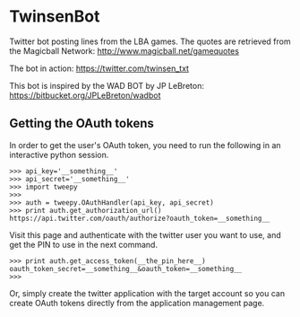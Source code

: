 TwinsenBot
==========

Twitter bot posting lines from the LBA games. The quotes are retrieved from the Magicball Network: http://www.magicball.net/gamequotes

The bot in action: https://twitter.com/twinsen_txt

This bot is inspired by the WAD BOT by JP LeBreton: https://bitbucket.org/JPLeBreton/wadbot


Getting the OAuth tokens
------------------------

In order to get the user's OAuth token, you need to run the following in an interactive python session.

    >>> api_key='__something__'
    >>> api_secret='__something__'
    >>> import tweepy
    >>>
    >>> auth = tweepy.OAuthHandler(api_key, api_secret)
    >>> print auth.get_authorization_url()
    https://api.twitter.com/oauth/authorize?oauth_token=__something__

Visit this page and authenticate with the twitter user you want to use, and get the PIN to use in the next command.

    >>> print auth.get_access_token(__the_pin_here__)
    oauth_token_secret=__something__&oauth_token=__something__
    >>>

Or, simply create the twitter application with the target account so you can create OAuth tokens directly from the application management page.
